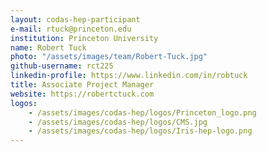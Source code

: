 ```yaml
---
layout: codas-hep-participant
e-mail: rtuck@princeton.edu
institution: Princeton University
name: Robert Tuck
photo: "/assets/images/team/Robert-Tuck.jpg"
github-username: rct225
linkedin-profile: https://www.linkedin.com/in/robtuck
title: Associate Project Manager
website: https://robertctuck.com
logos:
    - /assets/images/codas-hep/logos/Princeton_logo.png
    - /assets/images/codas-hep/logos/CMS.jpg
    - /assets/images/codas-hep/logos/Iris-hep-logo.png
---
```

